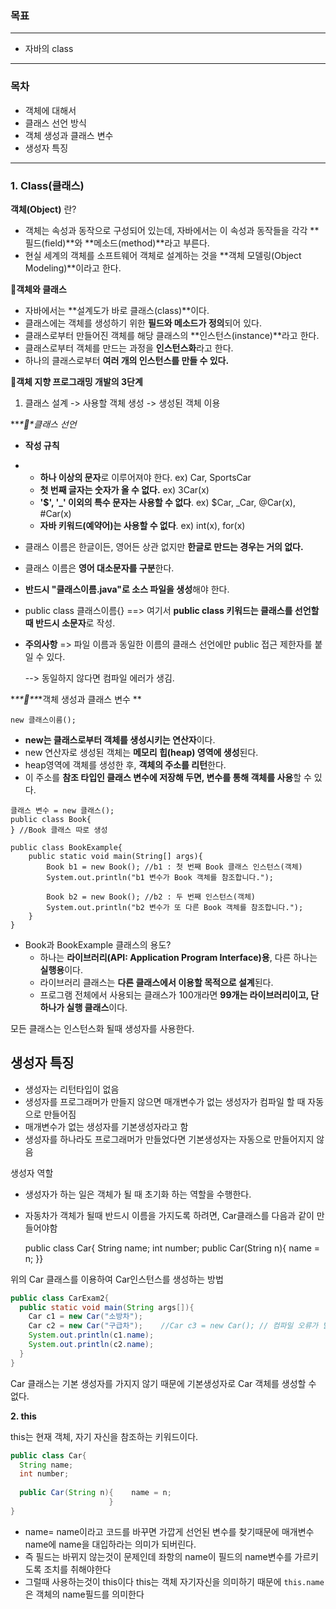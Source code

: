 ### 목표

------

- 자바의 class

---

### 목차

- 객체에 대해서
- 클래스 선언 방식
- 객체 생성과 클래스 변수
- 생성자 특징

---



### 1. Class(클래스) 

**객체(Object)** 란?

- 객체는 속성과 동작으로 구성되어 있는데, 자바에서는 이 속성과 동작들을
  각각 **필드(field)**와 **메소드(method)**라고 부른다.
- 현실 세계의 객체를 소프트웨어 객체로 설계하는 것을 **객체 모델링(Object Modeling)**이라고 한다. 

**📌객체와 클래스**

- 자바에서는 **설계도가 바로 클래스(class)**이다. 
- 클래스에는 객체를 생성하기 위한 **필드와 메소드가 정의**되어 있다. 
- 클래스로부터 만들어진 객체를 해당 클래스의 **인스턴스(instance)**라고 한다. 
- 클래스로부터 객체를 만드는 과정을 **인스턴스화**라고 한다. 
- 하나의 클래스로부터 **여러 개의 인스턴스를 만들 수 있다.** 

**🔗객체 지향 프로그래밍 개발의 3단계**

1. 클래스 설계 -> 사용할 객체 생성 -> 생성된 객체 이용

***\*📌\**클래스 선언**

- **작성 규칙**

- - **하나 이상의 문자**로 이루어져야 한다. ex) Car, SportsCar
  - **첫 번째 글자는 숫자가 올 수 없다.** ex) 3Car(x)
  - **'$', '_' 이외의 특수 문자는 사용할 수 없다**. ex) $Car, _Car, @Car(x), #Car(x)
  - **자바 키워드(예약어)는 사용할 수 없다**. ex) int(x), for(x)

- 클래스 이름은 한글이든, 영어든 상관 없지만 **한글로 만드는 경우는 거의 없다.** 

- 클래스 이름은 **영어 대소문자를 구분**한다. 

- **반드시 "클래스이름.java"로 소스 파일을 생성**해야 한다. 

- public class 클래스이름{} ==> 여기서 **public class 키워드는 클래스를 선언할 때 반드시 소문자**로 작성. 

- **주의사항** => 파일 이름과 동일한 이름의 클래스 선언에만 public 접근 제한자를 붙일 수 있다. 

  --> 동일하지 않다면 컴파일 에러가 생김. 

***\**\*📌\*\**\*객체 생성과 클래스 변수
**

```
new 클래스이름();
```

- **new는 클래스로부터 객체를 생성시키는 연산자**이다. 
- new 연산자로 생성된 객체는 **메모리 힙(heap) 영역에 생성**된다. 
- heap영역에 객체를 생성한 후, **객체의 주소를 리턴**한다. 
- 이 주소를 **참조 타입인 클래스 변수에 저장해 두면, 변수를 통해 객체를 사용**할 수 있다. 

```
클래스 변수 = new 클래스();
public class Book{
} //Book 클래스 따로 생성

public class BookExample{
	public static void main(String[] args){
    	Book b1 = new Book(); //b1 : 첫 번째 Book 클래스 인스턴스(객체)
        System.out.println("b1 변수가 Book 객체를 참조합니다.");
        
        Book b2 = new Book(); //b2 : 두 번째 인스턴스(객체)
        System.out.println("b2 변수가 또 다른 Book 객체를 참조합니다.");
    }
}
```

- Book과 BookExample 클래스의 용도?
  - 하나는 **라이브러리(API: Application Program Interface)용**, 다른 하나는 **실행용**이다. 
  - 라이브러리 클래스는 **다른 클래스에서 이용할 목적으로 설계**된다. 
  - 프로그램 전체에서 사용되는 클래스가 100개라면 **99개는 라이브러리이고, 단 하나가 실행 클래스**이다.





모든 클래스는 인스턴스화 될때 생성자를 사용한다.



## 생성자 특징

- 생성자는 리턴타입이 없음
- 생성자를 프로그래머가 만들지 않으면 매개변수가 없는 생성자가 컴파일 할 때 자동으로 만들어짐
- 매개변수가 없는 생성자를 기본생성자라고 함
- 생성자를 하나라도 프로그래머가 만들었다면 기본생성자는 자동으로 만들어지지 않음

생성자 역할

- 생성자가 하는 일은 객체가 될 때 초기화 하는 역할을 수행한다.
- 자동차가 객체가 될때 반드시 이름을 가지도록 하려면, Car클래스를 다음과 같이 만들어야함

  public class Car{  String name;  int number;   public Car(String n){    name = n;  }}





위의 Car 클래스를 이용하여 Car인스턴스를 생성하는 방법



```java
public class CarExam2{  
  public static void main(String args[]){     
    Car c1 = new Car("소방차");    
    Car c2 = new Car("구급차");    //Car c3 = new Car(); // 컴파일 오류가 발생합니다.     
    System.out.println(c1.name);     
    System.out.println(c2.name);  
  }
}
```

Car 클래스는 기본 생성자를 가지지 않기 때문에 기본생성자로 Car 객체를 생성할 수 없다.

**2. this**

this는 현재 객체, 자기 자신을 참조하는 키워드이다.

```java
public class Car{  
  String name;  
  int number;   
  
  public Car(String n){    name = n;  
                      }
}
```



- name= name이라고 코드를 바꾸면 가깝게 선언된 변수를 찾기때문에 매개변수 name에 name을 대입하라는 의미가 되버린다.
- 즉 필드는 바뀌지 않는것이 문제인데 좌항의 name이 필드의 name변수를 가르키도록 조치를 취해야한다
- 그럴때 사용하는것이 this이다 this는 객체 자기자신을 의미하기 때문에 `this.name`은 객체의 name필드를 의미한다

